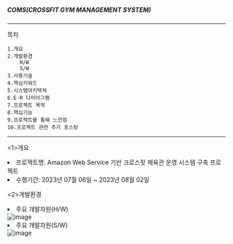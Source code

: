 ##### COMS(CROSSFIT GYM MANAGEMENT SYSTEM)
-----------------------------------------------------------------------------------------------------------------
목차	


	1.개요
	2.개발환경 
 		H/W
   		S/W
	3.사용기술	
	4.핵심키워드
	5.시스템아키텍쳐
	6.E-R 다이어그램
	7.프로젝트 목적
	8.핵심기능
	9.프로젝트를 통해 느낀점
	10.프로젝트 관련 추가 포스팅
 
-----------------------------------------------------------------------------------------------------------------

<1>개요
	<li>프로젝트명: Amazon Web Service 기반 크로스핏 체육관 운영 시스템 구축 프로젝트</li>
	<li>수행기간: 2023년 07월 06일 ~ 2023년 08월 02일</li>

 
<2>개발환경     
       <li>주요 개발자원(H/W)</li>
       ![image](https://github.com/sophiayeji/coms/assets/125880712/09e869a6-0257-431b-92d1-27145a2c2f96)
	<li>주요 개발자원(S/W)</li>
      ![image](https://github.com/sophiayeji/coms/assets/125880712/bfb756d7-e17c-4441-b97a-11121e743253)



   
